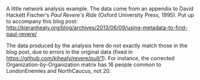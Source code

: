 A little network analysis example. The data come from an appendix to David Hackett Fischer's *Paul Revere's Ride* (Oxford University Press, 1995). Put up to accompany this blog post: http://kieranhealy.org/blog/archives/2013/06/09/using-metadata-to-find-paul-revere/

The data produced by the analysis here do not exactly match those in the blog post, due to errors in the original data (fixed in https://github.com/kjhealy/revere/pull/1). For instance, the corrected Organization-by-Organization matrix has 16 people common to LondonEnemies and NorthCaucus, not 20.

